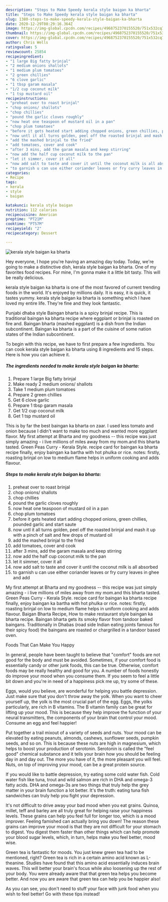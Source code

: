 ```yaml
---
description: "Steps to Make Speedy kerala style baigan ka bharta"
title: "Steps to Make Speedy kerala style baigan ka bharta"
slug: 1380-steps-to-make-speedy-kerala-style-baigan-ka-bharta
date: 2020-12-29T08:29:16.364Z
image: https://img-global.cpcdn.com/recipes/4968752370155520/751x532cq70/kerala-style-baigan-ka-bharta-recipe-main-photo.jpg
thumbnail: https://img-global.cpcdn.com/recipes/4968752370155520/751x532cq70/kerala-style-baigan-ka-bharta-recipe-main-photo.jpg
cover: https://img-global.cpcdn.com/recipes/4968752370155520/751x532cq70/kerala-style-baigan-ka-bharta-recipe-main-photo.jpg
author: Chris Wells
ratingvalue: 5
reviewcount: 25854
recipeingredient:
- "1 large Big fatty brinjal"
- "2 medium onions shallots"
- "1 medium plum tomatoes"
- "2 green chillies"
- "6 clove garlic"
- "1 tbsp garam masala"
- "1/2 cup coconut milk"
- "1 tsp mustard oil"
recipeinstructions:
- "preheat over to roast brinjal"
- "chop onions/ shallots"
- "chop chillies"
- "pound the garlic cloves roughly"
- "now heat one teaspoon of mustard oil in a pan"
- "chop plum tomatoes"
- "before it gets heated start adding chopped onions, green chillies, pounded garlic and start saute"
- "now untl it all turns golden, peel off the roasted brinjal and mash it up with a pinch of salt and few drops of mustard oil"
- "add the mashed brinjal to the fried"
- "add tomatoes, cover and cook"
- "after 3 mins, add the garam masala and keep stirring"
- "now add the half cup coconut milk to the pan"
- "let it simmer, cover it all"
- "now add salt to taste and cover it until the coconut milk is all absorbed"
- "to garnish u can use either coriander leaves or fry curry leaves in ghee and add"
categories:
- Recipe
tags:
- kerala
- style
- baigan

katakunci: kerala style baigan 
nutrition: 112 calories
recipecuisine: American
preptime: "PT21M"
cooktime: "PT57M"
recipeyield: "2"
recipecategory: Dessert

---
```



![kerala style baigan ka bharta](https://img-global.cpcdn.com/recipes/4968752370155520/751x532cq70/kerala-style-baigan-ka-bharta-recipe-main-photo.jpg)

Hey everyone, I hope you're having an amazing day today. Today, we're going to make a distinctive dish, kerala style baigan ka bharta. One of my favorites food recipes. For mine, I'm gonna make it a little bit tasty. This will be really delicious.

kerala style baigan ka bharta is one of the most favored of current trending foods in the world. It's enjoyed by millions daily. It is easy, it is quick, it tastes yummy. kerala style baigan ka bharta is something which I have loved my entire life. They're fine and they look fantastic.

Punjabi dhaba style Baingan bharta is a spicy brinjal recipe. This is traditional baingan ka bharta recipe where eggplant or brinjal is roasted on fire and. Baingan bharta (mashed eggplant) is a dish from the Indian subcontinent. Baingan ka bharta is a part of the cuisine of some nation states of the Indian subcontinent.


To begin with this recipe, we have to first prepare a few ingredients. You can cook kerala style baigan ka bharta using 8 ingredients and 15 steps. Here is how you can achieve it.

<!--inarticleads1-->

##### The ingredients needed to make kerala style baigan ka bharta:

1. Prepare 1 large Big fatty brinjal
1. Make ready 2 medium onions/ shallots
1. Take 1 medium plum tomatoes
1. Prepare 2 green chillies
1. Get 6 clove garlic
1. Prepare 1 tbsp garam masala
1. Get 1/2 cup coconut milk
1. Get 1 tsp mustard oil


This is by far the best baingan ka bharta on zaar. I used less tomato and onion because I didn&#39;t want to make too much and wanted more eggplant flavor. My first attempt at Bharta and my goodness -- this recipe was just simply amazing - i live millions of miles away from my mom.and this bharta tasted. Green Peas Curry - Kerala Style. recipe card for baingan ka bharta recipe finally, enjoy baingan ka bartha with hot phulka or rice. notes: firstly, roasting brinjal on low to medium flame helps in uniform cooking and adds flavour. 

<!--inarticleads2-->

##### Steps to make kerala style baigan ka bharta:

1. preheat over to roast brinjal
1. chop onions/ shallots
1. chop chillies
1. pound the garlic cloves roughly
1. now heat one teaspoon of mustard oil in a pan
1. chop plum tomatoes
1. before it gets heated start adding chopped onions, green chillies, pounded garlic and start saute
1. now untl it all turns golden, peel off the roasted brinjal and mash it up with a pinch of salt and few drops of mustard oil
1. add the mashed brinjal to the fried
1. add tomatoes, cover and cook
1. after 3 mins, add the garam masala and keep stirring
1. now add the half cup coconut milk to the pan
1. let it simmer, cover it all
1. now add salt to taste and cover it until the coconut milk is all absorbed
1. to garnish u can use either coriander leaves or fry curry leaves in ghee and add


My first attempt at Bharta and my goodness -- this recipe was just simply amazing - i live millions of miles away from my mom.and this bharta tasted. Green Peas Curry - Kerala Style. recipe card for baingan ka bharta recipe finally, enjoy baingan ka bartha with hot phulka or rice. notes: firstly, roasting brinjal on low to medium flame helps in uniform cooking and adds flavour. Baigan Bharta Recipe, How to make restaurant style baingan ka bharta recipe. Baingan bharta gets its smoky flavor from tandoor baked baingans. Traditionally in Dhabas (road side Indian eating joints famous for their spicy food) the baingans are roasted or chargrilled in a tandoor based oven. 

Foods That Can Make You Happy


In general, people have been taught to believe that "comfort" foods are not good for the body and must be avoided. Sometimes, if your comfort food is essentially candy or other junk foods, this can be true. Otherwise, comfort foods may be really healthy and good for you. A number of foods honestly do improve your mood when you consume them. If you seem to feel a little bit down and you're in need of a happiness pick me up, try some of these.

Eggs, would you believe, are wonderful for helping you battle depression. Just make sure that you don't throw away the yolk. When you want to cheer yourself up, the yolk is the most crucial part of the egg. Eggs, the yolks particularly, are rich in B vitamins. The B vitamin family can be great for lifting up your mood. This is because they help improve the function of your neural transmitters, the components of your brain that control your mood. Consume an egg and feel happier!

Put together a trail mixout of a variety of seeds and nuts. Your mood can be elevated by eating peanuts, almonds, cashews, sunflower seeds, pumpkin seeds, and so on. This is because these nuts are high in magnesium, which helps to boost your production of serotonin. Serotonin is called the "feel good" chemical substance and it tells your brain how you should be feeling day in and day out. The more you have of it, the more pleasant you will feel. Nuts, on top of improving your mood, can be a great protein source.

If you would like to battle depression, try eating some cold water fish. Cold water fish like tuna, trout and wild salmon are rich in DHA and omega-3 fatty acids. DHA and omega-3s are two things that truly help the grey matter in your brain function a lot better. It's the truth: eating tuna fish sandwiches can truly help you fight your depression. 

It's not difficult to drive away your bad mood when you eat grains. Quinoa, millet, teff and barley are all truly great for helping raise your happiness levels. These grains can help you feel full for longer too, which is a mood improver. Feeling famished can actually bring you down! The reason these grains can improve your mood is that they are not difficult for your stomach to digest. You digest them faster than other things which can help promote your blood sugar levels, which, in turn, helps make you feel better, mood wise.

Green tea is fantastic for moods. You just knew green tea had to be mentioned, right? Green tea is rich in a certain amino acid known as L-theanine. Studies have found that this amino acid essentially induces brain waves. This will better your brain's focus while also loosening up the rest of your body. You were already aware that that green tea helps you become better. And now you are aware that green tea can help you be happier also!

As you can see, you don't need to stuff your face with junk food when you wish to feel better! Go  with  these tips  instead!

